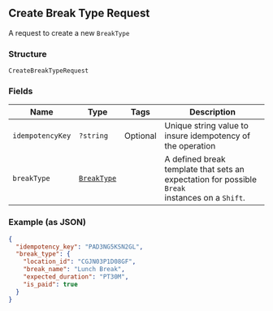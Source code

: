## Create Break Type Request

A request to create a new `BreakType`

### Structure

`CreateBreakTypeRequest`

### Fields

| Name | Type | Tags | Description |
|  --- | --- | --- | --- |
| `idempotencyKey` | `?string` | Optional | Unique string value to insure idempotency of the operation |
| `breakType` | [`BreakType`](/doc/models/break-type.md) |  | A defined break template that sets an expectation for possible `Break`<br>instances on a `Shift`. |

### Example (as JSON)

```json
{
  "idempotency_key": "PAD3NG5KSN2GL",
  "break_type": {
    "location_id": "CGJN03P1D08GF",
    "break_name": "Lunch Break",
    "expected_duration": "PT30M",
    "is_paid": true
  }
}
```

